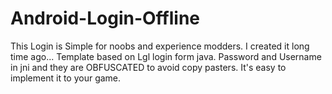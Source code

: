 # Android-Login-Offline
This Login is Simple for noobs and experience modders. I created it long time ago... Template based on Lgl login form java. Password and Username in jni and they are OBFUSCATED to avoid copy pasters. It's easy to implement it to your game.
